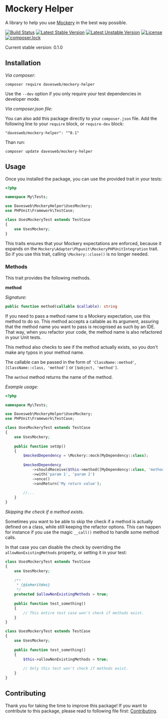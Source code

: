 # Mockery Helper
A library to help you use [Mockery](https://github.com/mockery/mockery) in the best way possible.

[![Build Status](https://travis-ci.org/davesweb/mockery-helper.svg?branch=master)](https://travis-ci.org/davesweb/mockery-helper)
[![Latest Stable Version](https://poser.pugx.org/davesweb/mockery-helper/v/stable)](https://packagist.org/packages/davesweb/mockery-helper)
[![Latest Unstable Version](https://poser.pugx.org/davesweb/mockery-helper/v/unstable)](https://packagist.org/packages/davesweb/mockery-helper)
[![License](https://poser.pugx.org/davesweb/mockery-helper/license)](https://packagist.org/packages/davesweb/mockery-helper)
[![composer.lock](https://poser.pugx.org/davesweb/mockery-helper/composerlock)](https://packagist.org/packages/davesweb/mockery-helper)

Current stable version: 0.1.0

## Installation

_Via composer:_

```
composer require davesweb/mockery-helper
```

Use the `--dev` option if you only require your test dependencies in developer mode.

_Via composer.json file:_

You can also add this package directly to your `composer.json` file. Add the following line 
to your `require` block, or `require-dev` block:

```
"davesweb/mockery-helper": "^0.1"
```

Than run: 
```
composer update davesweb/mockery-helper
``` 

## Usage

Once you installed the package, you can use the provided trait in your tests:

```php
<?php

namespace My\Tests;

use Davesweb\MockeryHelper\UsesMockery;
use PHPUnit\Framework\TestCase;

class UsesMockeryTest extends TestCase
{
    use UsesMockery;
}
```

This traits ensures that your Mockery expectations are enforced, because it expands on the 
`Mockery\Adapter\Phpunit\MockeryPHPUnitIntegration` trait. So if you use this trait, calling 
`\Mockery::close()` is no longer needed.

### Methods

This trait provides the following methods.

__method__

_Signature:_
```php
public function method(callable $callable): string
```

If you need to pass a method name to a Mockery expectation, use this method to do so. This method 
accepts a callable as its argument, assuring that the method name you want to pass is recognised 
as such by an IDE. That way, when you refactor your code, the method name is also refactored in your 
Unit tests.

This method also checks to see if the method actually exists, so you don't make any typos in your 
method name.

The callable can be passed in the form of `'ClassName::method'`, `[ClassName::class, 'method']` or
`[$object, 'method']`.

The `method` method returns the name of the method.

_Example usage:_

```php
<?php

namespace My\Tests;

use Davesweb\MockeryHelper\UsesMockery;
use PHPUnit\Framework\TestCase;

class UsesMockeryTest extends TestCase
{
    use UsesMockery;
    
    public function setUp()
    {
        $mockedDependency = \Mockery::mock(MyDependency::class);
        
        $mockedDependency
            ->shouldReceive($this->method([MyDependency::class, 'methodItShouldReceive']))
            ->with('param 1', 'param 2')
            ->once()
            ->andReturn('My return value');
        
        //...
    }
}
```

_Skipping the check if a method exists._
 
Sometimes you want to be able to skip the check if a method is actually defined on a class, while 
still keeping the refactor options. This can happen for instance if you use the magic `__call()` method 
to handle some method calls.

In that case you can disable the check by overriding the `allowNonExistingMethods` property, or setting 
it in your test:

```php
class UsesMockeryTest extends TestCase
{
    use UsesMockery;
    
    /**
     * {@inheritdoc}
     */
    protected $allowNonExistingMethods = true;
    
    public function test_something()
    {
        // This entire test case won't check if methods exist.
    }
}
```

```php
class UsesMockeryTest extends TestCase
{
    use UsesMockery;
    
    public function test_something()
    {
        $this->allowNonExistingMethods = true;
        
        // Only this test won't check if methods exist.
    }
}
```

## Contributing

Thank you for taking the time to improve this package! If you want to contribute to this package, please 
read to following file first: [Contributing](contributing.md).